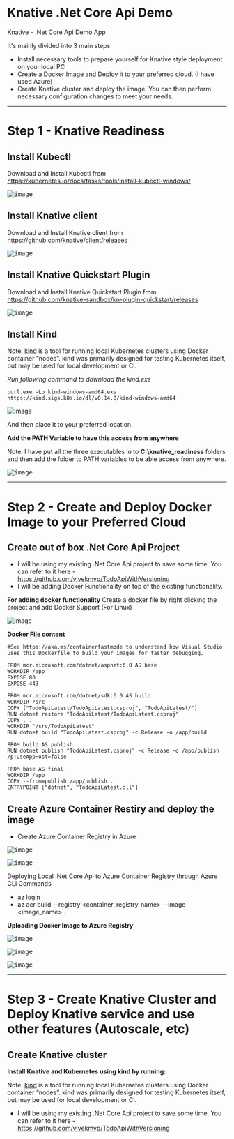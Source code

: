 # Knative .Net Core Api Demo
Knative - .Net Core Api Demo App

It's mainly divided into 3 main steps
- Install necessary tools to prepare yourself for Knative style deployment on your local PC
- Create a Docker Image and Deploy it to your preferred cloud.  (I have used Azure)
- Create Knative cluster and deploy the image.  You can then perform necessary configuration changes to meet your needs.

--------


# Step 1 - Knative Readiness

## Install Kubectl
Download and Install Kubectl from https://kubernetes.io/docs/tasks/tools/install-kubectl-windows/

<kbd>![image](https://user-images.githubusercontent.com/30829678/187966291-e7a78efe-a9df-4fc5-a93a-39915a226b0c.png)</kbd>


## Install Knative client
Download and Install Knative client from https://github.com/knative/client/releases

<kbd>![image](https://user-images.githubusercontent.com/30829678/187966360-5873527f-7c8f-40b5-9a83-184101c28002.png)</kbd>


## Install Knative Quickstart Plugin
Download and Install Knative Quickstart Plugin from https://github.com/knative-sandbox/kn-plugin-quickstart/releases

<kbd>![image](https://user-images.githubusercontent.com/30829678/187966418-920f60e7-7e0f-4765-8e5b-1a296b9b5f9d.png)</kbd>

## Install Kind
Note:  [kind](https://kind.sigs.k8s.io/) is a tool for running local Kubernetes clusters using Docker container “nodes”.  kind was primarily designed for testing Kubernetes itself, but may be used for local development or CI.

*Run following command to download the kind.exe*

`curl.exe -Lo kind-windows-amd64.exe https://kind.sigs.k8s.io/dl/v0.14.0/kind-windows-amd64`

![image](https://user-images.githubusercontent.com/30829678/188011995-2a248ce7-8afb-4d49-b955-cc85e6fb20f4.png)

And then place it to your preferred location.

**Add the PATH Variable to have this access from anywhere**

Note:  I have put all the three executables in to **C:\knative_readiness** folders and then add the folder to PATH variables to be able access from anywhere.

<kbd>![image](https://user-images.githubusercontent.com/30829678/188012915-b955bef4-d4a8-4c96-8dc6-c5c1ab5bdc37.png)</kbd>

--------


# Step 2 - Create and Deploy Docker Image to your Preferred Cloud


## Create out of box .Net Core Api Project
- I will be using my existing .Net Core Api project to save some time.  You can refer to it here - https://github.com/vivekmvp/TodoApiWithVersioning
- I will be adding Docker Functionality on top of the existing functionality.

**For adding docker functionality**
Create a docker file by right clicking the project and add Docker Support (For Linux)

![image](https://user-images.githubusercontent.com/30829678/187998538-b3eabc32-a1e6-40e8-b68f-aa2f0e8a8398.png)


**Docker File content**

    #See https://aka.ms/containerfastmode to understand how Visual Studio uses this Dockerfile to build your images for faster debugging.

    FROM mcr.microsoft.com/dotnet/aspnet:6.0 AS base
    WORKDIR /app
    EXPOSE 80
    EXPOSE 443

    FROM mcr.microsoft.com/dotnet/sdk:6.0 AS build
    WORKDIR /src
    COPY ["TodoApiLatest/TodoApiLatest.csproj", "TodoApiLatest/"]
    RUN dotnet restore "TodoApiLatest/TodoApiLatest.csproj"
    COPY . .
    WORKDIR "/src/TodoApiLatest"
    RUN dotnet build "TodoApiLatest.csproj" -c Release -o /app/build

    FROM build AS publish
    RUN dotnet publish "TodoApiLatest.csproj" -c Release -o /app/publish /p:UseAppHost=false

    FROM base AS final
    WORKDIR /app
    COPY --from=publish /app/publish .
    ENTRYPOINT ["dotnet", "TodoApiLatest.dll"]



## Create Azure Container Restiry and deploy the image

- Create Azure Container Registry in Azure

<kbd>![image](https://user-images.githubusercontent.com/30829678/187999400-5f5b1728-425f-439c-9513-2a35eb57930f.png)</kbd>

<kbd>![image](https://user-images.githubusercontent.com/30829678/187999980-aae43ac1-46f3-46ed-8136-33ed4e2d1863.png)</kbd>

Deploying Local .Net Core Api to Azure Container Registry through Azure CLI Commands

- az login
- az acr build --registry <container_registry_name> --image <image_name> .

**Uploading Docker Image to Azure Registry**

<kbd>![image](https://user-images.githubusercontent.com/30829678/188002494-53a42c93-c487-4318-97b6-71d0013c2667.png)</kbd>

<kbd>![image](https://user-images.githubusercontent.com/30829678/188003030-4aa6ad4a-ebbd-439d-a405-e2caed2b6f03.png)</kbd>

<kbd>![image](https://user-images.githubusercontent.com/30829678/188005195-807db04c-aed2-4583-a2ed-3362a09b68df.png)</kbd>



--------


# Step 3 - Create Knative Cluster and Deploy Knative service and use other features (Autoscale, etc)


## Create Knative cluster

**Install Knative and Kubernetes using kind by running:**

Note:  [kind](https://kind.sigs.k8s.io/) is a tool for running local Kubernetes clusters using Docker container “nodes”.  kind was primarily designed for testing Kubernetes itself, but may be used for local development or CI.

- I will be using my existing .Net Core Api project to save some time.  You can refer to it here - https://github.com/vivekmvp/TodoApiWithVersioning
